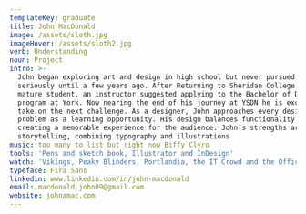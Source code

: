 ```yaml
---
templateKey: graduate
title: John MacDonald
image: /assets/sloth.jpg
imageHover: /assets/sloth2.jpg
verb: Understanding
noun: Project
intro: >-
  John began exploring art and design in high school but never pursued it
  seriously until a few years ago. After Returning to Sheridan College as a
  mature student, an instructor suggested applying to the Bachelor of Design
  program at York. Now nearing the end of his journey at YSDN he is excited to
  take on the next challenge. As a designer, John approaches every design
  problem as a learning opportunity. His design balances functionality with
  creating a memorable experience for the audience. John’s strengths are in
  storytelling, combining typography and illustrations 
music: too many to list but right now Biffy Clyro
tools: 'Pens and sketch book, Illustrator and InDesign'
watch: 'Vikings, Peaky Blinders, Portlandia, the IT Crowd and the Office  '
typeface: Fira Sans
linkedin: www.linkedin.com/in/john-macdonald
email: macdonald.john09@gmail.com
website: johnamac.com
---
```


